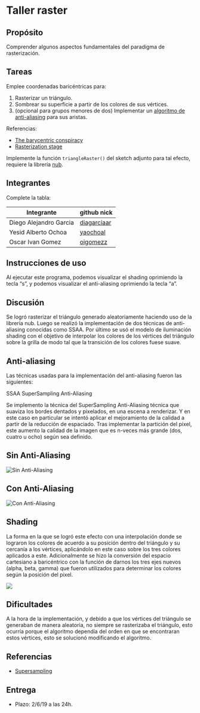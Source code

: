 # Taller raster

## Propósito

Comprender algunos aspectos fundamentales del paradigma de rasterización.

## Tareas

Emplee coordenadas baricéntricas para:

1. Rasterizar un triángulo.
2. Sombrear su superficie a partir de los colores de sus vértices.
3. (opcional para grupos menores de dos) Implementar un [algoritmo de anti-aliasing](https://www.scratchapixel.com/lessons/3d-basic-rendering/rasterization-practical-implementation/rasterization-practical-implementation) para sus aristas.

Referencias:

* [The barycentric conspiracy](https://fgiesen.wordpress.com/2013/02/06/the-barycentric-conspirac/)
* [Rasterization stage](https://www.scratchapixel.com/lessons/3d-basic-rendering/rasterization-practical-implementation/rasterization-stage)

Implemente la función ```triangleRaster()``` del sketch adjunto para tal efecto, requiere la librería [nub](https://github.com/nakednous/nub/releases).

## Integrantes

Complete la tabla:

|       Integrante      |                 github nick                   |
|-----------------------|-----------------------------------------------|
| Diego Alejandro Garcia| [diagarciaar](https://github.com/diagarciaar) |
| Yesid Alberto Ochoa   | [yaochoal](https://github.com/yaochoal)       |
| Oscar Ivan Gomez      | [oigomezz](https://github.com/oigomezz)       |

## Instrucciones de uso

Al ejecutar este programa, podemos visualizar el shading oprimiendo la tecla “s”, y podemos visualizar el anti-aliasing oprimiendo la tecla “a”.


## Discusión

Se logró rasterizar el triángulo generado aleatoriamente haciendo uso de la librería nub. Luego se realizó la implementación de dos técnicas de anti-aliasing conocidas como SSAA. Por último se usó el modelo de iluminación shading con el objetivo de interpolar los colores de los vértices del triángulo sobre la grilla de modo tal que la transición de los colores fuese suave.

## Anti-aliasing

Las técnicas usadas para la implementación del anti-aliasing fueron las siguientes:

SSAA SuperSampling Anti-Aliasing

Se implemento la técnica del SuperSampling Anti-Aliasing técnica que suaviza los bordes dentados y pixelados, en una escena a renderizar. Y en este caso en particular se intentó aplicar el mejoramiento de la calidad a partir de la reducción de espaciado. Tras implementar la partición del pixel, este aumento la calidad de la imagen que es n-veces más grande (dos, cuatro u ocho) según sea definido. 

## Sin Anti-Aliasing
![Sin Anti-Aliasing](/Taller3/images/NoAA.png)

## Con Anti-Aliasing
![Con Anti-Aliasing](/Taller3/images/SSAA.png)

## Shading

La forma en la que se logró este efecto con una interpolación donde se lograron los colores de acuerdo a su posición dentro del triángulo y su cercanía a los vértices, aplicándolo en este caso sobre los tres colores aplicados a este. Adicionalmente se hizo la conversión del espacio cartesiano a baricéntrico con la función de darnos los tres ejes nuevos (alpha, beta, gamma) que fueron utilizados para determinar los colores según la posición del pixel.

![](/Taller3/images/Final.png)


## Dificultades 

A la hora de la implementación, y debido a que los vértices del triángulo se generaban de manera aleatoria, no siempre se rasterizaba el triángulo, esto ocurría porque el algoritmo dependía del orden en que se encontraran estos vértices, esto se solucionó modificando el algoritmo.

## Referencias
* [Supersampling](https://en.wikipedia.org/wiki/Supersampling)

## Entrega

* Plazo: 2/6/19 a las 24h.

